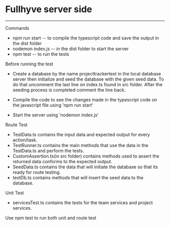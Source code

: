 # Fullhyve server side
------------------------------------------------------------------------------

Commands
  * npm run start  -- to compile the typescript code and save the output in the dist folder
  * nodemon index.js -- in the dist folder to start the server
  * npm test -- to run the tests

Before running the test
  * Create a database by the name projecttrackertest in the local database server then initialize 
    and seed the database with the given seed data. To do that uncomment the last line on index.ts 
    found in src folder. After the seeding process is completed comment the line back.

  * Compile the code to see the changes made in the typescript code on the javascript file using
    'npm run start'

  * Start the server using 'nodemon index.js'

Route Test
  * TestData.ts contains the input data and expected output for every action/task.
  * TestRunner.ts contains the main methods that use the data in the TestData.ts and perform the tests.
  * CustomAssertion.ts(in src folder) contains methods used to assert the returned data conforms to the expected output.
  * SeedData.ts contains the data that will initiate the database so that its ready for route testing.
  * testDb.ts contains methods that will insert the seed data to the database.

Unit Test
  * servicesTest.ts contains the tests for the team services and project services.

Use npm test to run both unit and route test
